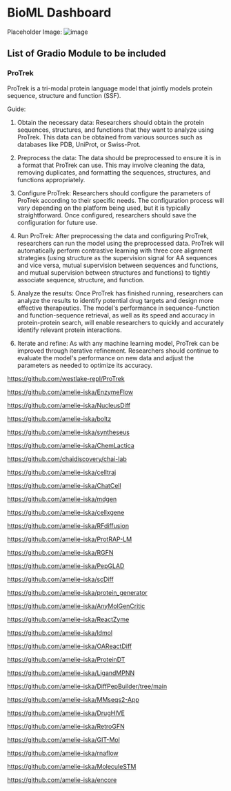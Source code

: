 # BioML Dashboard

Placeholder Image:
![image](https://github.com/user-attachments/assets/9c39ad5c-90dc-44ce-a369-a565cb98abf7)


## List of Gradio Module to be included
### ProTrek 

ProTrek is a tri-modal protein language model that jointly models protein sequence, structure and function (SSF). 

Guide:

1. Obtain the necessary data: Researchers should obtain the protein sequences, structures, and functions that they want to analyze using ProTrek. This data can be obtained from various sources such as databases like PDB, UniProt, or Swiss-Prot.

2. Preprocess the data: The data should be preprocessed to ensure it is in a format that ProTrek can use. This may involve cleaning the data, removing duplicates, and formatting the sequences, structures, and functions appropriately.

3. Configure ProTrek: Researchers should configure the parameters of ProTrek according to their specific needs. The configuration process will vary depending on the platform being used, but it is typically straightforward. Once configured, researchers should save the configuration for future use.

4. Run ProTrek: After preprocessing the data and configuring ProTrek, researchers can run the model using the preprocessed data. ProTrek will automatically perform contrastive learning with three core alignment strategies (using structure as the supervision signal for AA sequences and vice versa, mutual supervision between sequences and functions, and mutual supervision between structures and functions) to tightly associate sequence, structure, and function.

5. Analyze the results: Once ProTrek has finished running, researchers can analyze the results to identify potential drug targets and design more effective therapeutics. The model's performance in sequence-function and function-sequence retrieval, as well as its speed and accuracy in protein-protein search, will enable researchers to quickly and accurately identify relevant protein interactions.

6. Iterate and refine: As with any machine learning model, ProTrek can be improved through iterative refinement. Researchers should continue to evaluate the model's performance on new data and adjust the parameters as needed to optimize its accuracy.

https://github.com/westlake-repl/ProTrek


https://github.com/amelie-iska/EnzymeFlow

https://github.com/amelie-iska/NucleusDiff

https://github.com/amelie-iska/boltz

https://github.com/amelie-iska/syntheseus

https://github.com/amelie-iska/ChemLactica

https://github.com/chaidiscovery/chai-lab

https://github.com/amelie-iska/celltraj

https://github.com/amelie-iska/ChatCell

https://github.com/amelie-iska/mdgen

https://github.com/amelie-iska/cellxgene

https://github.com/amelie-iska/RFdiffusion

https://github.com/amelie-iska/ProtRAP-LM

https://github.com/amelie-iska/RGFN

https://github.com/amelie-iska/PepGLAD

https://github.com/amelie-iska/scDiff

https://github.com/amelie-iska/protein_generator

https://github.com/amelie-iska/AnyMolGenCritic

https://github.com/amelie-iska/ReactZyme

https://github.com/amelie-iska/ldmol

https://github.com/amelie-iska/OAReactDiff

https://github.com/amelie-iska/ProteinDT

https://github.com/amelie-iska/LigandMPNN

https://github.com/amelie-iska/DiffPepBuilder/tree/main

https://github.com/amelie-iska/MMseqs2-App

https://github.com/amelie-iska/DrugHIVE

https://github.com/amelie-iska/RetroGFN

https://github.com/amelie-iska/GIT-Mol

https://github.com/amelie-iska/rnaflow

https://github.com/amelie-iska/MoleculeSTM

https://github.com/amelie-iska/encore
